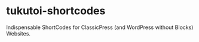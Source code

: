 # tukutoi-shortcodes
 Indispensable ShortCodes for ClassicPress (and WordPress without Blocks) Websites.
